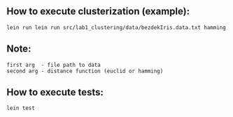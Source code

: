 How to execute clusterization (example):
-----------------------------------------
	lein run lein run src/lab1_clustering/data/bezdekIris.data.txt hamming

Note:
-----	
	first arg  - file path to data
	second arg - distance function (euclid or hamming) 

How to execute tests:
--------------------
	lein test